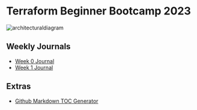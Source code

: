 # Terraform Beginner Bootcamp 2023


![architecturaldiagram](https://github.com/frojer4444/terraform-beginner-bootcamp-2023/assets/145400008/19144286-3fa7-4d57-890c-c780ba70ae36)


## Weekly Journals
- [Week 0 Journal](journal/week0.md)
- [Week 1 Journal](journal/week1.md)

## Extras
- [Github Markdown TOC Generator](https://ecotrust-canada.github.io/markdown-toc/)
